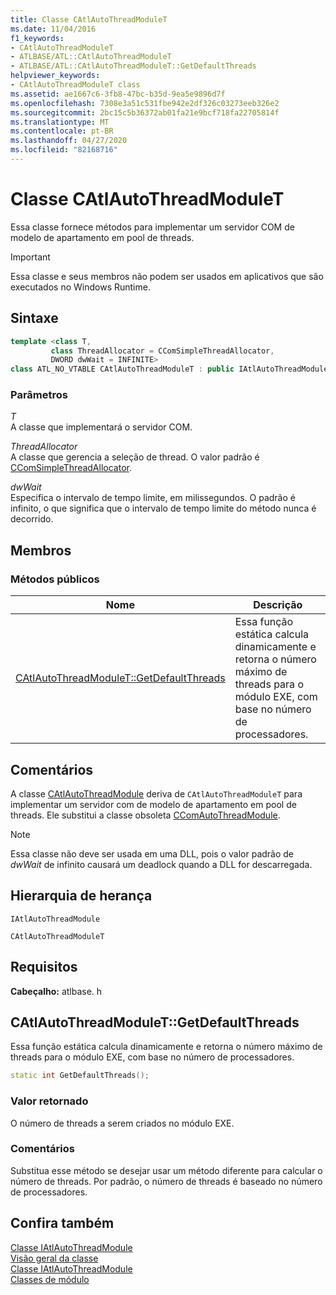 ```yaml
---
title: Classe CAtlAutoThreadModuleT
ms.date: 11/04/2016
f1_keywords:
- CAtlAutoThreadModuleT
- ATLBASE/ATL::CAtlAutoThreadModuleT
- ATLBASE/ATL::CAtlAutoThreadModuleT::GetDefaultThreads
helpviewer_keywords:
- CAtlAutoThreadModuleT class
ms.assetid: ae1667c6-3fb8-47bc-b35d-9ea5e9896d7f
ms.openlocfilehash: 7308e3a51c531fbe942e2df326c03273eeb326e2
ms.sourcegitcommit: 2bc15c5b36372ab01fa21e9bcf718fa22705814f
ms.translationtype: MT
ms.contentlocale: pt-BR
ms.lasthandoff: 04/27/2020
ms.locfileid: "82168716"
---
```

# <a name="catlautothreadmodulet-class"></a>Classe CAtlAutoThreadModuleT

Essa classe fornece métodos para implementar um servidor COM de modelo de apartamento em pool de threads.

> [!IMPORTANT]
> Essa classe e seus membros não podem ser usados em aplicativos que são executados no Windows Runtime.

## <a name="syntax"></a>Sintaxe

```cpp
template <class T,
         class ThreadAllocator = CComSimpleThreadAllocator,
         DWORD dwWait = INFINITE>
class ATL_NO_VTABLE CAtlAutoThreadModuleT : public IAtlAutoThreadModule
```

### <a name="parameters"></a>Parâmetros

*T*<br/>
A classe que implementará o servidor COM.

*ThreadAllocator*<br/>
A classe que gerencia a seleção de thread. O valor padrão é [CComSimpleThreadAllocator](../../atl/reference/ccomsimplethreadallocator-class.md).

*dwWait*<br/>
Especifica o intervalo de tempo limite, em milissegundos. O padrão é infinito, o que significa que o intervalo de tempo limite do método nunca é decorrido.

## <a name="members"></a>Membros

### <a name="public-methods"></a>Métodos públicos

|Nome|Descrição|
|----------|-----------------|
|[CAtlAutoThreadModuleT::GetDefaultThreads](#getdefaultthreads)|Essa função estática calcula dinamicamente e retorna o número máximo de threads para o módulo EXE, com base no número de processadores.|

## <a name="remarks"></a>Comentários

A classe [CAtlAutoThreadModule](../../atl/reference/catlautothreadmodule-class.md) deriva de `CAtlAutoThreadModuleT` para implementar um servidor com de modelo de apartamento em pool de threads. Ele substitui a classe obsoleta [CComAutoThreadModule](../../atl/reference/ccomautothreadmodule-class.md).

> [!NOTE]
> Essa classe não deve ser usada em uma DLL, pois o valor padrão de *dwWait* de infinito causará um deadlock quando a DLL for descarregada.

## <a name="inheritance-hierarchy"></a>Hierarquia de herança

`IAtlAutoThreadModule`

`CAtlAutoThreadModuleT`

## <a name="requirements"></a>Requisitos

**Cabeçalho:** atlbase. h

## <a name="catlautothreadmoduletgetdefaultthreads"></a><a name="getdefaultthreads"></a>CAtlAutoThreadModuleT::GetDefaultThreads

Essa função estática calcula dinamicamente e retorna o número máximo de threads para o módulo EXE, com base no número de processadores.

```cpp
static int GetDefaultThreads();
```

### <a name="return-value"></a>Valor retornado

O número de threads a serem criados no módulo EXE.

### <a name="remarks"></a>Comentários

Substitua esse método se desejar usar um método diferente para calcular o número de threads. Por padrão, o número de threads é baseado no número de processadores.

## <a name="see-also"></a>Confira também

[Classe IAtlAutoThreadModule](../../atl/reference/iatlautothreadmodule-class.md)<br/>
[Visão geral da classe](../../atl/atl-class-overview.md)<br/>
[Classe IAtlAutoThreadModule](../../atl/reference/iatlautothreadmodule-class.md)<br/>
[Classes de módulo](../../atl/atl-module-classes.md)
